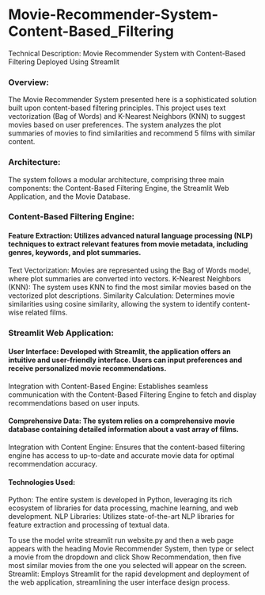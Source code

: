 # Movie-Recommender-System-Content-Based_Filtering
Technical Description: Movie Recommender System with Content-Based Filtering Deployed Using Streamlit

### **Overview**:

The Movie Recommender System presented here is a sophisticated solution built upon content-based filtering principles. This project uses text vectorization (Bag of Words) and K-Nearest Neighbors (KNN) to suggest movies based on user preferences. The system analyzes the plot summaries of movies to find similarities and recommend 5 films with similar content.

### **Architecture**:

The system follows a modular architecture, comprising three main components: the Content-Based Filtering Engine, the Streamlit Web Application, and the Movie Database.

### **Content-Based Filtering Engine:**

#### **Feature Extraction:** Utilizes advanced natural language processing (NLP) techniques to extract relevant features from movie metadata, including genres, keywords, and plot summaries.
Text Vectorization: Movies are represented using the Bag of Words model, where plot summaries are converted into vectors.
K-Nearest Neighbors (KNN): The system uses KNN to find the most similar movies based on the vectorized plot descriptions.
Similarity Calculation: Determines movie similarities using cosine similarity, allowing the system to identify content-wise related films.

### **Streamlit Web Application:**

#### **User Interface:** Developed with Streamlit, the application offers an intuitive and user-friendly interface. Users can input preferences and receive personalized movie recommendations.
Integration with Content-Based Engine: Establishes seamless communication with the Content-Based Filtering Engine to fetch and display recommendations based on user inputs.

#### **Comprehensive Data**: The system relies on a comprehensive movie database containing detailed information about a vast array of films.
Integration with Content Engine: Ensures that the content-based filtering engine has access to up-to-date and accurate movie data for optimal recommendation accuracy.

#### Technologies Used:
Python: The entire system is developed in Python, leveraging its rich ecosystem of libraries for data processing, machine learning, and web development.
NLP Libraries: Utilizes state-of-the-art NLP libraries for feature extraction and processing of textual data.

To use the model write streamlit run website.py and then a web page appears with the heading Movie Recommender System, then type or select a movie from the dropdown and click Show Recommendation, then five most similar movies from the one you selected will appear on the screen.
Streamlit: Employs Streamlit for the rapid development and deployment of the web application, streamlining the user interface design process.





